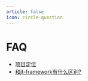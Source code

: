 ```yaml
---
article: false
icon: circle-question
---
```


# FAQ

- [项目定位](./project-positioning.md)
- [和jt-framework有什么区别?](./differences-between-xtream-codec-and-jt-framework.md)
